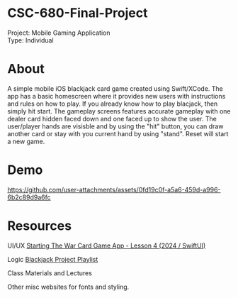 # CSC-680-Final-Project
Project: Mobile Gaming Application
<br>Type: Individual

# About
A simple mobile iOS blackjack card game created using Swift/XCode. The app has a basic homescreen where it provides new users with instructions and rules on how to play. If you already know how to play blacjack, then simply hit start. The gameplay screens features accurate gameplay with one dealer card hidden faced down and one faced up to show the user. The user/player hands are visisble and by using the "hit" button, you can draw another card or stay with you current hand by using "stand". Reset will start a new game.

# Demo
https://github.com/user-attachments/assets/0fd19c0f-a5a6-459d-a996-6b2c89d9a6fc

# Resources
UI/UX
[Starting The War Card Game App - Lesson 4 (2024 / SwiftUI)](https://www.youtube.com/watch?v=2Zi-looUuIA)

Logic
[Blackjack Project Playlist](https://www.youtube.com/watch?v=7YUonlGtnvQ&list=PL8CHnV0NEH1esB1gDk3piMU8a2o4x1W2S)

Class Materials and Lectures

Other misc websites for fonts and styling.
